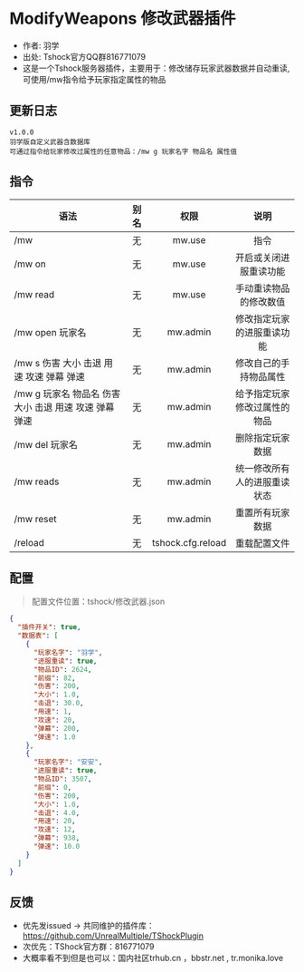 # ModifyWeapons 修改武器插件

- 作者: 羽学
- 出处: Tshock官方QQ群816771079
- 这是一个Tshock服务器插件，主要用于：修改储存玩家武器数据并自动重读,可使用/mw指令给予玩家指定属性的物品

## 更新日志

```
v1.0.0
羽学版自定义武器含数据库
可通过指令给玩家修改过属性的任意物品：/mw g 玩家名字 物品名 属性值
```

## 指令

| 语法                             | 别名  |       权限       |                   说明                   |
| -------------------------------- | :---: | :--------------: | :--------------------------------------: |
| /mw  | 无 |   mw.use    |    指令    |
| /mw on | 无 |   mw.use    |    开启或关闭进服重读功能    |
| /mw read | 无 |   mw.use    |    手动重读物品的修改数值    |
| /mw open 玩家名 | 无 |   mw.admin    |    修改指定玩家的进服重读功能    |
| /mw s 伤害 大小 击退 用速 攻速 弹幕 弹速 | 无 |   mw.admin    |    修改自己的手持物品属性    |
| /mw g 玩家名 物品名 伤害 大小 击退 用速 攻速 弹幕 弹速 | 无 |   mw.admin    |    给予指定玩家修改过属性的物品    |
| /mw del 玩家名 | 无 |   mw.admin    |    删除指定玩家数据    |
| /mw reads | 无 |   mw.admin    |    统一修改所有人的进服重读状态    |
| /mw reset | 无 |   mw.admin    |    重置所有玩家数据    |
| /reload  | 无 |   tshock.cfg.reload    |    重载配置文件    |

## 配置
> 配置文件位置：tshock/修改武器.json
```json
{
  "插件开关": true,
  "数据表": [
    {
      "玩家名字": "羽学",
      "进服重读": true,
      "物品ID": 2624,
      "前缀": 82,
      "伤害": 200,
      "大小": 1.0,
      "击退": 30.0,
      "用速": 1,
      "攻速": 20,
      "弹幕": 200,
      "弹速": 1.0
    },
    {
      "玩家名字": "安安",
      "进服重读": true,
      "物品ID": 3507,
      "前缀": 0,
      "伤害": 200,
      "大小": 1.0,
      "击退": 4.0,
      "用速": 20,
      "攻速": 12,
      "弹幕": 938,
      "弹速": 10.0
    }
  ]
}
```
## 反馈
- 优先发issued -> 共同维护的插件库：https://github.com/UnrealMultiple/TShockPlugin
- 次优先：TShock官方群：816771079
- 大概率看不到但是也可以：国内社区trhub.cn ，bbstr.net , tr.monika.love